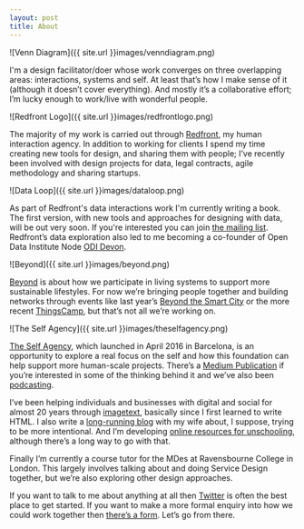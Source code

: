 ```yaml
---
layout: post
title: About
---
```

![Venn Diagram]({{ site.url }}images/venndiagram.png)

I'm a design facilitator/doer whose work converges on three overlapping areas: interactions, systems and self. At least that’s how I make sense of it (although it doesn’t cover everything). And mostly it’s a collaborative effort; I’m lucky enough to work/live with wonderful people.

![Redfront Logo]({{ site.url }}images/redfrontlogo.png)

The majority of my work is carried out through [Redfront](http://redfront.co.uk), my human interaction agency. In addition to working for clients I spend my time creating new tools for design, and sharing them with people; I’ve recently been involved with design projects for data, legal contracts, agile methodology and sharing startups.

![Data Loop]({{ site.url }}images/dataloop.png)

As part of Redfront's data interactions work I'm currently writing a book. The first version, with new tools and approaches for designing with data, will be out very soon. If you're interested you can join [the mailing list](http://eepurl.com/br95wv). Redfront’s data exploration also led to me becoming a co-founder of Open Data Institute Node [ODI Devon](http://devon.theodi.org).

![Beyond]({{ site.url }}images/beyond.png)

[Beyond](http://beyond.place) is about how we participate in living systems to support more sustainable lifestyles. For now we’re bringing people together and building networks through events like last year’s [Beyond the Smart City](http://beyond.place/btsc15/) or the more recent [ThingsCamp](http://beyond.place/thingscamp), but that’s not all we’re working on.

![The Self Agency]({{ site.url }}images/theselfagency.png)

[The Self Agency](http://theself.agency), which launched in April 2016 in Barcelona, is an opportunity to explore a real focus on the self and how this foundation can help support more human-scale projects. There’s a [Medium Publication](https://published.theself.agency/) if you’re interested in some of the thinking behind it and we’ve also been [podcasting](https://soundcloud.com/the-self-agency).

I’ve been helping individuals and businesses with digital and social for almost 20 years through [imagetext](http://imagetext.co.uk), basically since I first learned to write HTML. I also write a [long-running blog](http://theminimallist.com) with my wife about, I suppose, trying to be more intentional. And I’m developing [online resources for unschooling](http://learningoutsiders.com), although there’s a long way to go with that.

Finally  I’m currently a course tutor for the MDes at Ravensbourne College in London. This largely involves talking about and doing Service Design together, but we’re also exploring other design approaches.

If you want to talk to me about anything at all then [Twitter](https://twitter.com/mistergough) is often the best place to get started. If you want to make a more formal enquiry into how we could work together then [there’s a form](http://mistergough.com/contact/). Let’s go from there.